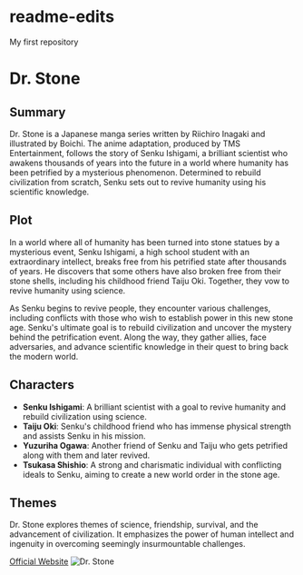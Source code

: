 # readme-edits
My first repository
# Dr. Stone

## Summary
Dr. Stone is a Japanese manga series written by Riichiro Inagaki and illustrated by Boichi. The anime adaptation, produced by TMS Entertainment, follows the story of Senku Ishigami, a brilliant scientist who awakens thousands of years into the future in a world where humanity has been petrified by a mysterious phenomenon. Determined to rebuild civilization from scratch, Senku sets out to revive humanity using his scientific knowledge.

## Plot
In a world where all of humanity has been turned into stone statues by a mysterious event, Senku Ishigami, a high school student with an extraordinary intellect, breaks free from his petrified state after thousands of years. He discovers that some others have also broken free from their stone shells, including his childhood friend Taiju Oki. Together, they vow to revive humanity using science.

As Senku begins to revive people, they encounter various challenges, including conflicts with those who wish to establish power in this new stone age. Senku's ultimate goal is to rebuild civilization and uncover the mystery behind the petrification event. Along the way, they gather allies, face adversaries, and advance scientific knowledge in their quest to bring back the modern world.

## Characters
- **Senku Ishigami**: A brilliant scientist with a goal to revive humanity and rebuild civilization using science.
- **Taiju Oki**: Senku's childhood friend who has immense physical strength and assists Senku in his mission.
- **Yuzuriha Ogawa**: Another friend of Senku and Taiju who gets petrified along with them and later revived.
- **Tsukasa Shishio**: A strong and charismatic individual with conflicting ideals to Senku, aiming to create a new world order in the stone age.

## Themes
Dr. Stone explores themes of science, friendship, survival, and the advancement of civilization. It emphasizes the power of human intellect and ingenuity in overcoming seemingly insurmountable challenges.

[Official Website](https://dr-stone.jp/)
![Dr. Stone](https://upload.wikimedia.org/wikipedia/en/4/41/Dr_Stone_Key_Visual.png)
